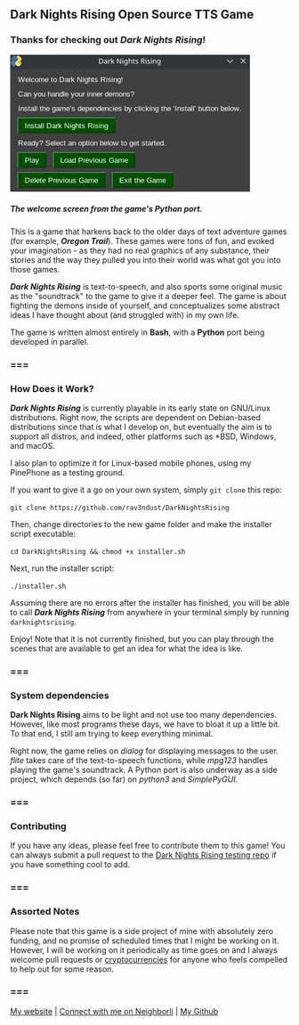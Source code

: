 ## Dark Nights Rising Open Source TTS Game

### Thanks for checking out **_Dark Nights Rising_!**

![Dark Nights Rising welcome screenshot](img/DarkNightsRisingWelcome.png)
##### The welcome screen from the game's Python port. 

This is a game that harkens back to the older days of text adventure games (for example, **_Oregon Trail_**). These games were tons of fun, and evoked your imagination - as they had no real graphics of any substance, their stories and the way they pulled you into their world was what got you into those games. 

**_Dark Nights Rising_** is text-to-speech, and also sports some original music as the "soundtrack" to the game to give it a deeper feel. The game is about fighting the demons inside of yourself, and conceptualizes some abstract ideas I have thought about (and struggled with) in my own life. 

The game is written almost entirely in **Bash**, with a **Python** port being developed in parallel. 

### ===

### How Does it Work? 

**_Dark Nights Rising_** is currently playable in its early state on GNU/Linux distributions. Right now, the scripts are dependent on Debian-based distributions since that is what I develop on, but eventually the aim is to support all distros, and indeed, other platforms such as \*BSD, Windows, and macOS. 

I also plan to optimize it for Linux-based mobile phones, using my PinePhone as a testing ground. 

If you want to give it a go on your own system, simply ```git clone``` this repo: 

``` git clone https://github.com/rav3ndust/DarkNightsRising ```

Then, change directories to the new game folder and make the installer script executable:  

``` cd DarkNightsRising && chmod +x installer.sh ``` 

Next, run the installer script: 

``` ./installer.sh ``` 

Assuming there are no errors after the installer has finished, you will be able to call **_Dark Nights Rising_** from anywhere in your terminal simply by running ```darknightsrising```. 

Enjoy! Note that it is not currently finished, but you can play through the scenes that are available to get an idea for what the idea is like. 

### ===

### System dependencies 

**Dark Nights Rising** aims to be light and not use too many dependencies. However, like most programs these days, we have to bloat it up a little bit. To that end, I still am trying to keep everything minimal. 

Right now, the game relies on *dialog* for displaying messages to the user. *flite* takes care of the text-to-speech functions, while *mpg123* handles playing the game's soundtrack. A Python port is also underway as a side project, which depends (so far) on *python3* and *SimplePyGUI*. 

### ===

### Contributing

If you have any ideas, please feel free to contribute them to this game! You can always submit a pull request to the [Dark Nights Rising testing repo](https://github.com/rav3ndust/DarkNightsRising/tree/dev) if you have something cool to add. 

### ===

### Assorted Notes 

Please note that this game is a side project of mine with absolutely zero funding, and no promise of scheduled times that I might be working on it. However, I will be working on it periodically as time goes on and I always welcome pull requests or [cryptocurrencies](https://rav3ndust.xyz/contribute.html) for anyone who feels compelled to help out for some reason. 

### === 

[My website](https://rav3ndust.xyz) | [Connect with me on Neighborli](https://neighborli.xyz/@rav3ndust) | [My Github](https://github.com/rav3ndust) 

